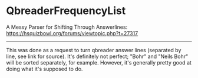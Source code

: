 # QbreaderFrequencyList
A Messy Parser for Shifting Through Answerlines:  https://hsquizbowl.org/forums/viewtopic.php?t=27317

---
This was done as a request to turn qbreader answer lines (separated by line, see link for source). It's definitely not perfect; "Bohr" and "Neils Bohr" will be sorted separately, for example. However, it's generally pretty good at doing what it's supposed to do.  

